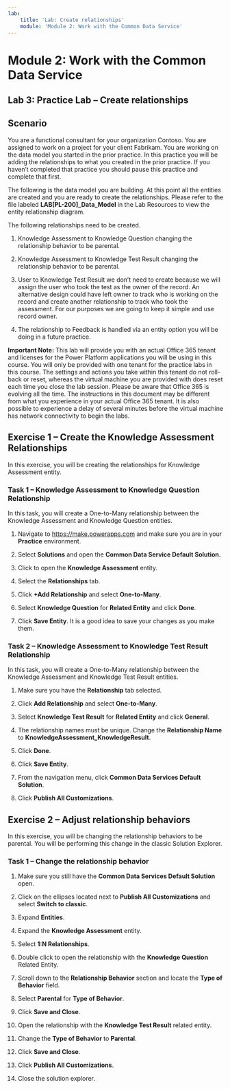 ```yaml
---
lab:
    title: 'Lab: Create relationships'
    module: 'Module 2: Work with the Common Data Service'
---
```


Module 2: Work with the Common Data Service
====================

## Lab 3: Practice Lab – Create relationships

Scenario
--------

You are a functional consultant for your organization Contoso. You are assigned
to work on a project for your client Fabrikam. You are working on the data model
you started in the prior practice. In this practice you will be adding the
relationships to what you created in the prior practice. If you haven’t
completed that practice you should pause this practice and complete that first.

The following is the data model you are building. At this point all the entities
are created and you are ready to create the relationships. Please refer to the file labeled **LAB[PL-200]_Data_Model** in the Lab Resources to view the entity relationship diagram.

The following relationships need to be created.

1.  Knowledge Assessment to Knowledge Question changing the relationship
    behavior to be parental.

2.  Knowledge Assessment to Knowledge Test Result changing the relationship
    behavior to be parental.

3.  User to Knowledge Test Result we don’t need to create because we will assign
    the user who took the test as the owner of the record. An alternative design
    could have left owner to track who is working on the record and create
    another relationship to track who took the assessment. For our purposes we
    are going to keep it simple and use record owner.

4.  The relationship to Feedback is handled via an entity option you will be
    doing in a future practice.

**Important Note:** This lab will provide you with an actual Office 365 tenant
and licenses for the Power Platform applications you will be using in this
course. You will only be provided with one tenant for the practice labs in this
course. The settings and actions you take within this tenant do not roll-back or
reset, whereas the virtual machine you are provided with does reset each time
you close the lab session. Please be aware that Office 365 is evolving all the time. The
instructions in this document may be different from what you experience in your
actual Office 365 tenant. It is also possible to experience a delay of several
minutes before the virtual machine has network connectivity to begin the labs.


Exercise 1 – Create the Knowledge Assessment Relationships
----------------------------------------------------------

In this exercise, you will be creating the relationships for Knowledge
Assessment entity.

### Task 1 – Knowledge Assessment to Knowledge Question Relationship

In this task, you will create a One-to-Many relationship between the Knowledge
Assessment and Knowledge Question entities.

1.  Navigate to <https://make.powerapps.com> and make sure you are in your
    **Practice** environment.

2.  Select **Solutions** and open the **Common Data Service Default Solution.**

3.  Click to open the **Knowledge Assessment** entity.

4.  Select the **Relationships** tab.

5.  Click **+Add Relationship** and select **One-to-Many**.

6.  Select **Knowledge Question** for **Related Entity** and click **Done**.

7.  Click **Save Entity**. It is a good idea to save your changes as you make
    them.

### Task 2 – Knowledge Assessment to Knowledge Test Result Relationship

In this task, you will create a One-to-Many relationship between the Knowledge
Assessment and Knowledge Test Result entities.

1.  Make sure you have the **Relationship** tab selected.

2.  Click **Add Relationship** and select **One-to-Many**.

3.  Select **Knowledge Test Result** for **Related Entity** and click **General**.

4.  The relationship names must be unique. Change the **Relationship Name** to
    **KnowledgeAssessment_KnowledgeResult**.

5.  Click **Done**.

6.  Click **Save Entity**.

7.  From the navigation menu, click **Common Data Services Default Solution**.

8.  Click **Publish All Customizations**.

Exercise 2 – Adjust relationship behaviors
------------------------------------------

In this exercise, you will be changing the relationship behaviors to be
parental. You will be performing this change in the classic Solution Explorer.

### Task 1 – Change the relationship behavior

1.  Make sure you still have the **Common Data Services Default Solution** open.

2.  Click on the ellipses located next to **Publish All Customizations** and
    select **Switch to classic**.

3.  Expand **Entities**.

4.  Expand the **Knowledge Assessment** entity.

5.  Select **1:N Relationships**.

6.  Double click to open the relationship with the **Knowledge Question**
    Related Entity.

7.  Scroll down to the **Relationship Behavior** section and locate the **Type
    of Behavior** field.

8.  Select **Parental** for **Type of Behavior**.

9.  Click **Save and Close**.

10. Open the relationship with the **Knowledge Test Result** related entity.

11. Change the **Type of Behavior** to **Parental**.

12. Click **Save and Close**.

13. Click **Publish All Customizations**.

14. Close the solution explorer.
